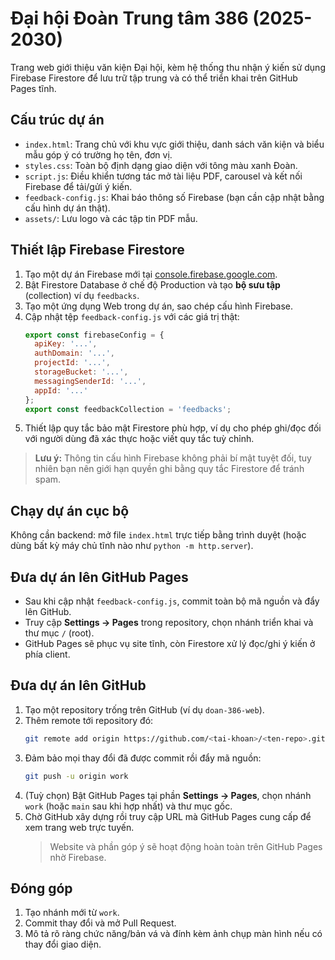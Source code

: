 # Đại hội Đoàn Trung tâm 386 (2025-2030)

Trang web giới thiệu văn kiện Đại hội, kèm hệ thống thu nhận ý kiến sử dụng Firebase Firestore để lưu trữ tập trung và có thể triển khai trên GitHub Pages tĩnh.

## Cấu trúc dự án

- `index.html`: Trang chủ với khu vực giới thiệu, danh sách văn kiện và biểu mẫu góp ý có trường họ tên, đơn vị.
- `styles.css`: Toàn bộ định dạng giao diện với tông màu xanh Đoàn.
- `script.js`: Điều khiển tương tác mở tài liệu PDF, carousel và kết nối Firebase để tải/gửi ý kiến.
- `feedback-config.js`: Khai báo thông số Firebase (bạn cần cập nhật bằng cấu hình dự án thật).
- `assets/`: Lưu logo và các tập tin PDF mẫu.

## Thiết lập Firebase Firestore

1. Tạo một dự án Firebase mới tại [console.firebase.google.com](https://console.firebase.google.com/).
2. Bật Firestore Database ở chế độ Production và tạo **bộ sưu tập** (collection) ví dụ `feedbacks`.
3. Tạo một ứng dụng Web trong dự án, sao chép cấu hình Firebase.
4. Cập nhật tệp `feedback-config.js` với các giá trị thật:
   ```js
   export const firebaseConfig = {
     apiKey: '...',
     authDomain: '...',
     projectId: '...',
     storageBucket: '...',
     messagingSenderId: '...',
     appId: '...'
   };
   export const feedbackCollection = 'feedbacks';
   ```
5. Thiết lập quy tắc bảo mật Firestore phù hợp, ví dụ cho phép ghi/đọc đối với người dùng đã xác thực hoặc viết quy tắc tuỳ chỉnh.

> **Lưu ý:** Thông tin cấu hình Firebase không phải bí mật tuyệt đối, tuy nhiên bạn nên giới hạn quyền ghi bằng quy tắc Firestore để tránh spam.

## Chạy dự án cục bộ

Không cần backend: mở file `index.html` trực tiếp bằng trình duyệt (hoặc dùng bất kỳ máy chủ tĩnh nào như `python -m http.server`).

## Đưa dự án lên GitHub Pages

- Sau khi cập nhật `feedback-config.js`, commit toàn bộ mã nguồn và đẩy lên GitHub.
- Truy cập **Settings → Pages** trong repository, chọn nhánh triển khai và thư mục `/` (root).
- GitHub Pages sẽ phục vụ site tĩnh, còn Firestore xử lý đọc/ghi ý kiến ở phía client.

## Đưa dự án lên GitHub

1. Tạo một repository trống trên GitHub (ví dụ `doan-386-web`).
2. Thêm remote tới repository đó:
   ```bash
   git remote add origin https://github.com/<tai-khoan>/<ten-repo>.git
   ```
3. Đảm bảo mọi thay đổi đã được commit rồi đẩy mã nguồn:
   ```bash
   git push -u origin work
   ```
4. (Tuỳ chọn) Bật GitHub Pages tại phần **Settings → Pages**, chọn nhánh `work` (hoặc `main` sau khi hợp nhất) và thư mục gốc.
5. Chờ GitHub xây dựng rồi truy cập URL mà GitHub Pages cung cấp để xem trang web trực tuyến.
   > Website và phần góp ý sẽ hoạt động hoàn toàn trên GitHub Pages nhờ Firebase.

## Đóng góp

1. Tạo nhánh mới từ `work`.
2. Commit thay đổi và mở Pull Request.
3. Mô tả rõ ràng chức năng/bản vá và đính kèm ảnh chụp màn hình nếu có thay đổi giao diện.

